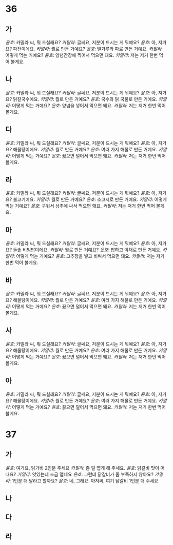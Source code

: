 # 36
## 가
*윤호*: 카밀라 씨, 뭐 드실래요?
*카말라*: 글쎄요, 저분이 드시는 게 뭐예요?
*윤호*: 아, 저거요? 파전이에요.
*카말라*: 뭘로 만든 거예요?
*윤호*: 밀가루와 파로 만든 거예요.
*카말라*: 어떻게 먹는 거예요?
*윤호*: 양념간장에 찍어서 먹으면 돼요.
*카말라*: 저는 저거 한번 먹어 볼게요.

## 나
*윤호*: 카밀라 씨, 뭐 드실래요?
*카말라*: 글쎄요, 저분이 드시는 게 뭐예요?
*윤호*: 아, 저거요? 닭칼국수예요.
*카말라*: 뭘로 만든 거예요?
*윤호*: 국수와 닭 국물로 만든 거예요.
*카말라*: 어떻게 먹는 거예요?
*윤호*: 양념을 넣어서 먹으면 돼요.
*카말라*: 저는 저거 한번 먹어 볼게요.

## 다
*윤호*: 카밀라 씨, 뭐 드실래요?
*카말라*: 글쎄요, 저분이 드시는 게 뭐예요?
*윤호*: 아, 저거요? 해물탕이에요.
*카말라*: 뭘로 만든 거예요?
*윤호*: 여러 가지 해물로 만든 거예요.
*카말라*: 어떻게 먹는 거예요?
*윤호*: 끓으면 덜어서 먹으면 돼요.
*카말라*: 저는 저거 한번 먹어 볼게요.

## 라
*윤호*: 카밀라 씨, 뭐 드실래요?
*카말라*: 글쎄요, 저분이 드시는 게 뭐예요?
*윤호*: 아, 저거요? 불고기예요.
*카말라*: 뭘로 만든 거예요?
*윤호*: 소고시로 만든 거예요.
*카말라*: 어떻게 먹는 거예요?
*윤호*: 구워서 상추에 싸서 먹으면 돼요.
*카말라*: 저는 저거 한번 먹어 볼게요.

## 마
*윤호*: 카밀라 씨, 뭐 드실래요?
*카말라*: 글쎄요, 저분이 드시는 게 뭐예요?
*윤호*: 아, 저거요? 돌솥 비빔밥이에요.
*카말라*: 뭘로 만든 거예요?
*윤호*: 밥하고 야채로 만든 거예요.
*카말라*: 어떻게 먹는 거예요?
*윤호*: 고추장을 넣고 비벼서 먹으면 돼요.
*카말라*: 저는 저거 한번 먹어 볼게요.
## 바
*윤호*: 카밀라 씨, 뭐 드실래요?
*카말라*: 글쎄요, 저분이 드시는 게 뭐예요?
*윤호*: 아, 저거요? 해물탕이에요.
*카말라*: 뭘로 만든 거예요?
*윤호*: 여러 가지 해물로 만든 거예요.
*카말라*: 어떻게 먹는 거예요?
*윤호*: 끓으면 덜어서 먹으면 돼요.
*카말라*: 저는 저거 한번 먹어 볼게요.
## 사
*윤호*: 카밀라 씨, 뭐 드실래요?
*카말라*: 글쎄요, 저분이 드시는 게 뭐예요?
*윤호*: 아, 저거요? 해물탕이에요.
*카말라*: 뭘로 만든 거예요?
*윤호*: 여러 가지 해물로 만든 거예요.
*카말라*: 어떻게 먹는 거예요?
*윤호*: 끓으면 덜어서 먹으면 돼요.
*카말라*: 저는 저거 한번 먹어 볼게요.
## 아
*윤호*: 카밀라 씨, 뭐 드실래요?
*카말라*: 글쎄요, 저분이 드시는 게 뭐예요?
*윤호*: 아, 저거요? 해물탕이에요.
*카말라*: 뭘로 만든 거예요?
*윤호*: 여러 가지 해물로 만든 거예요.
*카말라*: 어떻게 먹는 거예요?
*윤호*: 끓으면 덜어서 먹으면 돼요.
*카말라*: 저는 저거 한번 먹어 볼게요.
# 37
## 가
*윤호*: 여기요, 닭가비 2인분 주세요
*카밀라*: 좀 덜 맵게 해 주세요.
*윤호*: 닭갈비 맛이 어때요?
*카밀라*: 앗있는데 조금 맵네요
*윤호*: 그런데 닭갈비가 좀 부족하지 않아요?
*카밀라*: 1인분 더 달라고 할까요?
*윤호*: 네, 그래요. 아저씨, 여기 닭갈비 1인분 더 주세요

## 나
## 다
## 라